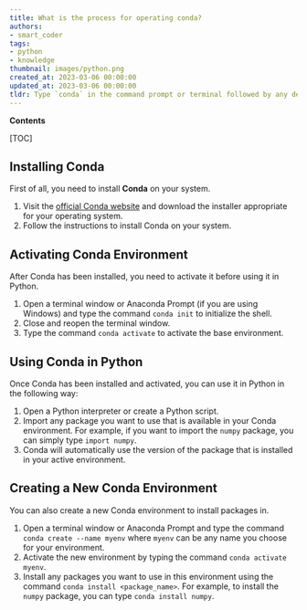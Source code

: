 ```yaml
---
title: What is the process for operating conda?
authors:
- smart_coder
tags:
- python
- knowledge
thumbnail: images/python.png
created_at: 2023-03-06 00:00:00
updated_at: 2023-03-06 00:00:00
tldr: Type `conda` in the command prompt or terminal followed by any desired Conda command.
---
```


**Contents**

[TOC]

## Installing Conda

First of all, you need to install **Conda** on your system. 

1. Visit the [official Conda website](https://docs.conda.io/projects/conda/en/latest/user-guide/install/index.html) and download the installer appropriate for your operating system.
2. Follow the instructions to install Conda on your system.

## Activating Conda Environment

After Conda has been installed, you need to activate it before using it in Python.

1. Open a terminal window or Anaconda Prompt (if you are using Windows) and type the command `conda init` to initialize the shell.
2. Close and reopen the terminal window.
3. Type the command `conda activate` to activate the base environment.

## Using Conda in Python

Once Conda has been installed and activated, you can use it in Python in the following way:

1. Open a Python interpreter or create a Python script.
2. Import any package you want to use that is available in your Conda environment. For example, if you want to import the `numpy` package, you can simply type `import numpy`.
3. Conda will automatically use the version of the package that is installed in your active environment.

## Creating a New Conda Environment

You can also create a new Conda environment to install packages in.

1. Open a terminal window or Anaconda Prompt and type the command `conda create --name myenv` where `myenv` can be any name you choose for your environment.
2. Activate the new environment by typing the command `conda activate myenv`.
3. Install any packages you want to use in this environment using the command `conda install <package_name>`. For example, to install the `numpy` package, you can type `conda install numpy`.
